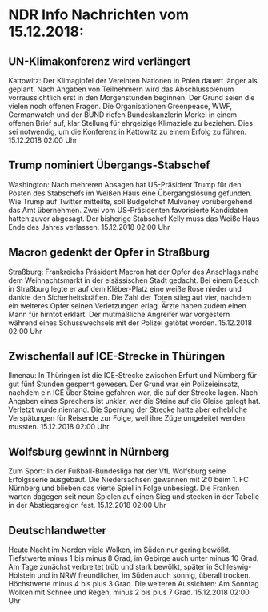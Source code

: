 # NDR Info Nachrichten vom 15.12.2018:


## UN-Klimakonferenz wird verlängert
Kattowitz: Der Klimagipfel der Vereinten Nationen in Polen dauert länger als geplant. Nach Angaben von Teilnehmern wird das Abschlussplenum vorraussichtlich erst in den Morgenstunden beginnen. Der Grund seien die vielen noch offenen Fragen. Die Organisationen Greenpeace, WWF, Germanwatch und der BUND riefen Bundeskanzlerin Merkel in einem offenen Brief auf, klar Stellung für ehrgeizige Klimaziele zu beziehen. Dies sei notwendig, um die Konferenz in Kattowitz zu einem Erfolg zu führen. 15.12.2018 02:00 Uhr 

## Trump nominiert Übergangs-Stabschef
Washington: Nach mehreren Absagen hat US-Präsident Trump für den Posten des Stabschefs im Weißen Haus eine Übergangslösung gefunden. Wie Trump auf Twitter mitteilte, soll Budgetchef Mulvaney vorübergehend das Amt übernehmen. Zwei vom US-Präsidenten favorisierte Kandidaten hatten zuvor abgesagt. Der bisherige Stabschef Kelly muss das Weiße Haus Ende des Jahres verlassen. 15.12.2018 02:00 Uhr 

## Macron gedenkt der Opfer in Straßburg
Straßburg: Frankreichs Präsident Macron hat der Opfer des Anschlags nahe dem Weihnachtsmarkt in der elsässischen Stadt gedacht. Bei einem Besuch in Straßburg legte er auf dem Kléber-Platz eine weiße Rose nieder und dankte den Sicherheitskräften. Die Zahl der Toten stieg auf vier, nachdem ein weiteres Opfer seinen Verletzungen erlag. Ärzte haben zudem einen Mann für hirntot erklärt. Der mutmaßliche Angreifer war vorgestern während eines Schusswechsels mit der Polizei getötet worden. 15.12.2018 02:00 Uhr 

## Zwischenfall auf ICE-Strecke in Thüringen
Ilmenau: In Thüringen ist die ICE-Strecke zwischen Erfurt und Nürnberg für gut fünf Stunden gesperrt gewesen. Der Grund war ein Polizeieinsatz, nachdem ein ICE über Steine gefahren war, die auf der Strecke lagen. Nach Angaben eines Sprechers ist unklar, wer die Steine auf die Gleise gelegt hat. Verletzt wurde niemand. Die Sperrung der Strecke hatte aber erhebliche Verspätungen für Reisende zur Folge, weil ihre Züge umgeleitet werden mussten. 15.12.2018 02:00 Uhr 

## Wolfsburg gewinnt in Nürnberg
Zum Sport: In der Fußball-Bundesliga hat der VfL Wolfsburg seine Erfolgsserie ausgebaut. Die Niedersachsen gewannen mit 2:0 beim 1. FC Nürnberg und blieben das vierte Spiel in Folge unbesiegt. Die Franken warten dagegen seit neun Spielen auf einen Sieg und stecken in der Tabelle in der Abstiegsregion fest. 15.12.2018 02:00 Uhr 

## Deutschlandwetter
Heute Nacht im Norden viele Wolken, im Süden nur gering bewölkt. Tiefstwerte minus 1 bis minus 8 Grad, im Gebirge auch unter minus 10 Grad. Am Tage zunächst verbreitet trüb und stark bewölkt, später in Schleswig-Holstein und in NRW freundlicher, im Süden auch sonnig, überall trocken. Höchstwerte minus 4 bis plus 3 Grad. Die weiteren Aussichten: Am Sonntag Wolken mit Schnee und Regen, minus 2 bis plus 7 Grad. 15.12.2018 02:00 Uhr 
